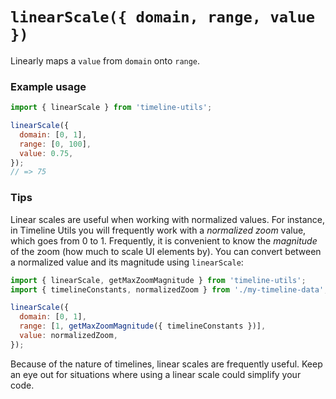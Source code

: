 # `linearScale({ domain, range, value })`

Linearly maps a `value` from `domain` onto `range`.

### Example usage

```js
import { linearScale } from 'timeline-utils';

linearScale({
  domain: [0, 1],
  range: [0, 100],
  value: 0.75,
});
// => 75
```

### Tips

Linear scales are useful when working with normalized values. For instance, in Timeline Utils you will
frequently work with a _normalized zoom_ value, which goes from 0 to 1. Frequently, it is convenient
to know the _magnitude_ of the zoom (how much to scale UI elements by). You can convert between a normalized
value and its magnitude using `linearScale`:

```js
import { linearScale, getMaxZoomMagnitude } from 'timeline-utils';
import { timelineConstants, normalizedZoom } from './my-timeline-data';

linearScale({
  domain: [0, 1],
  range: [1, getMaxZoomMagnitude({ timelineConstants })],
  value: normalizedZoom,
});
```

Because of the nature of timelines, linear scales are frequently useful. Keep an eye out for situations where
using a linear scale could simplify your code.
